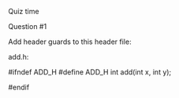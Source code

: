 Quiz time

Question #1

Add header guards to this header file:

add.h:

#ifndef ADD_H
#define ADD_H
int add(int x, int y);

#endif